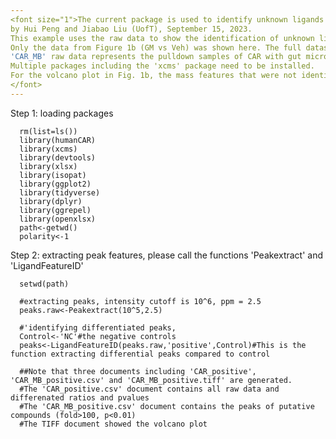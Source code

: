 ```yaml
---
<font size="1">The current package is used to identify unknown ligands of human CAR from gut micriobiome extracts.
by Hui Peng and Jiabao Liu (UofT), September 15, 2023. 
This example uses the raw data to show the identification of unknown ligands using custom algorithm. Only positive ion mode is analyzed.
Only the data from Figure 1b (GM vs Veh) was shown here. The full dataset can be found on the MassIVE repository (MSV00091840).
'CAR_MB' raw data represents the pulldown samples of CAR with gut microbiome extracts; 'CAR_NC' raw data represents the negative controls of CAR with DMSO.
Multiple packages including the 'xcms' package need to be installed.
For the volcano plot in Fig. 1b, the mass features that were not identifiable through manual inspection have been removed from the hit list.
</font>
---
```

Step 1: loading packages
```{r, message=FALSE, warning=FALSE}
  rm(list=ls())
  library(humanCAR)
  library(xcms)
  library(devtools)
  library(xlsx)
  library(isopat)
  library(ggplot2)
  library(tidyverse)
  library(dplyr)
  library(ggrepel)
  library(openxlsx)
  path<-getwd()
  polarity<-1
```
Step 2: extracting peak features, please call the functions 'Peakextract' and 'LigandFeatureID'
```{r, message=FALSE, warning=FALSE}
  setwd(path)

  #extracting peaks, intensity cutoff is 10^6, ppm = 2.5
  peaks.raw<-Peakextract(10^5,2.5)
  
  #'identifying differentiated peaks,
  Control<-'NC'#the negative controls
  peaks<-LigandFeatureID(peaks.raw,'positive',Control)#This is the function extracting differential peaks compared to control
  
  ##Note that three documents including 'CAR_positive', 'CAR_MB_positive.csv' and 'CAR_MB_positive.tiff' are generated.
  #The 'CAR_positive.csv' document contains all raw data and differenated ratios and pvalues
  #The 'CAR_MB_positive.csv' document contains the peaks of putative compounds (fold>100, p<0.01)
  #The TIFF document showed the volcano plot
  
```
